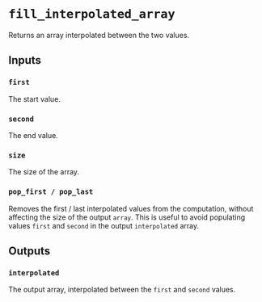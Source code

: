 # `fill_interpolated_array`

Returns an array interpolated between the two values.

## Inputs

### `first`
The start value.

### `second`
The end value.

### `size`
The size of the array.

### `pop_first / pop_last` 
Removes the first / last interpolated values from the computation, without affecting the size of the output `array`. This is useful to avoid populating values `first` and `second` in the output `interpolated` array.

## Outputs

### `interpolated`
The output array, interpolated between the `first` and `second` values.


